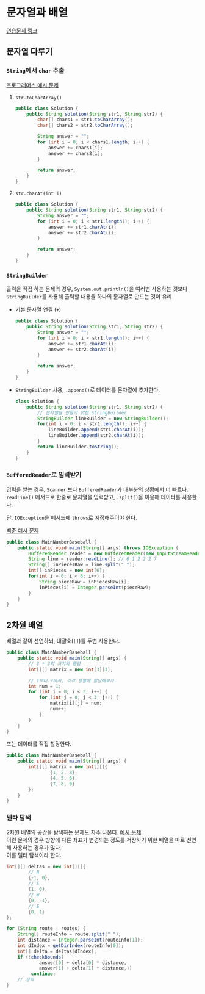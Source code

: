 # 문자열과 배열

[연습문제 링크](practice.md)

## 문자열 다루기

### `String`에서 `char` 추출
[프로그래머스 예시 문제](https://school.programmers.co.kr/learn/courses/30/lessons/181942)
1. `str.toCharArray()`
    ```java
    public class Solution {
        public String solution(String str1, String str2) {
            char[] chars1 = str1.toCharArray();
            char[] chars2 = str2.toCharArray();
    
            String answer = "";
            for (int i = 0; i < chars1.length; i++) {
                answer += chars1[i];
                answer += chars2[i];
            }
    
            return answer;
        }
    }
    ```
2. `str.charAt(int i)`
    ```java
    public class Solution {
        public String solution(String str1, String str2) {
            String answer = "";
            for (int i = 0; i < str1.length(); i++) {
                answer += str1.charAt(i);
                answer += str2.charAt(i);
            }
    
            return answer;
        }
    }
    ```

### `StringBuilder`

출력을 직접 하는 문제의 경우, `System.out.println()`을 여러번 사용하는 것보다
`StringBuilder`를 사용해 출력할 내용을 하나의 문자열로 만드는 것이 유리

- 기본 문자열 연결 (`+`)
    ```java
    public class Solution {
        public String solution(String str1, String str2) {
            String answer = "";
            for (int i = 0; i < str1.length(); i++) {
                answer += str1.charAt(i);
                answer += str2.charAt(i);
            }
    
            return answer;
        }
    }
    ```
- `StringBuilder` 사용, `.append()`로 데이터를 문자열에 추가한다.
    ```java
    class Solution {
        public String solution(String str1, String str2) {
            // 문자열을 만들기 위한 StringBuilder
            StringBuilder lineBuilder = new StringBuilder();
            for(int i = 0; i < str1.length(); i++) {
                lineBuilder.append(str1.charAt(i));
                lineBuilder.append(str2.charAt(i));
            }
            return lineBuilder.toString();
        }
    }
    ```

### `BufferedReader`로 입력받기

입력을 받는 경우, `Scanner` 보다 `BufferedReader`가 대부분의 상황에서 더 빠르다.
`readLine()` 메서드로 한줄로 문자열을 입력받고, `.split()`을 이용해 데이터를 사용한다.

단, `IOException`을 메서드에 `throws`로 지정해주어야 한다.

[백준 예시 문제](https://www.acmicpc.net/problem/3003)
```java
public class MainNumberBaseball {
    public static void main(String[] args) throws IOException {
        BufferedReader reader = new BufferedReader(new InputStreamReader(System.in));
        String line = reader.readLine(); // 0 1 2 2 2 7
        String[] inPiecesRaw = line.split(" ");
        int[] inPieces = new int[6];
        for(int i = 0; i < 6; i++) {
            String pieceRaw = inPiecesRaw[i];
            inPieces[i] = Integer.parseInt(pieceRaw);
        }
    }
}
```

## 2차원 배열

배열과 같이 선언하되, 대괄호(`[]`)를 두번 사용한다.

```java
public class MainNumberBaseball {
    public static void main(String[] args) {
        // 3 * 3의 크기의 행렬
        int[][] matrix = new int[3][3];

        // 1부터 9까지, 각각 행렬에 할당해보자.
        int num = 1;
        for (int i = 0; i < 3; i++) {
            for (int j = 0; j < 3; j++) {
                matrix[i][j] = num;
                num++;
            }
        }
    }
}
```

또는 데이터를 직접 할당한다.

```java
public class MainNumberBaseball {
    public static void main(String[] args) {
        int[][] matrix = new int[][]{
                {1, 2, 3},
                {4, 5, 6},
                {7, 8, 9}
        };
    }
}
```

### 델타 탐색

2차원 배열의 공간을 탐색하는 문제도 자주 나온다. [예시 문제](https://school.programmers.co.kr/learn/courses/30/lessons/172928).   
이런 문제의 경우 방향에 다른 좌표가 변경되는 정도를 저장하기 위한 배열을 따로 선언해 사용하는 경우가 많다.  
이를 델타 탐색이라 한다.

```java
int[][] deltas = new int[][]{
        // N
        {-1, 0},
        // S
        {1, 0},
        // W
        {0, -1},
        // E
        {0, 1}
};

for (String route : routes) {
    String[] routeInfo = route.split(" ");
    int distance = Integer.parseInt(routeInfo[1]);
    int dIndex = getDirIndex(routeInfo[0]);
    int[] delta = deltas[dIndex];
    if (!checkBounds(
            answer[0] + delta[0] * distance,
            answer[1] + delta[1] * distance,))
         continue;
    // 생략
}
```
